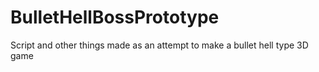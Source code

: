 # BulletHellBossPrototype
Script and other things made as an attempt to make a bullet hell type 3D game
